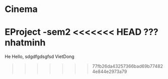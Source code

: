 # Cinema
EProject -sem2
<<<<<<< HEAD
???
nhatminh
=======
He
Hello,
sdgdfgdsgfsd
VietDong
>>>>>>> 77fb26da43257366bad69b774824e844e2973a79
